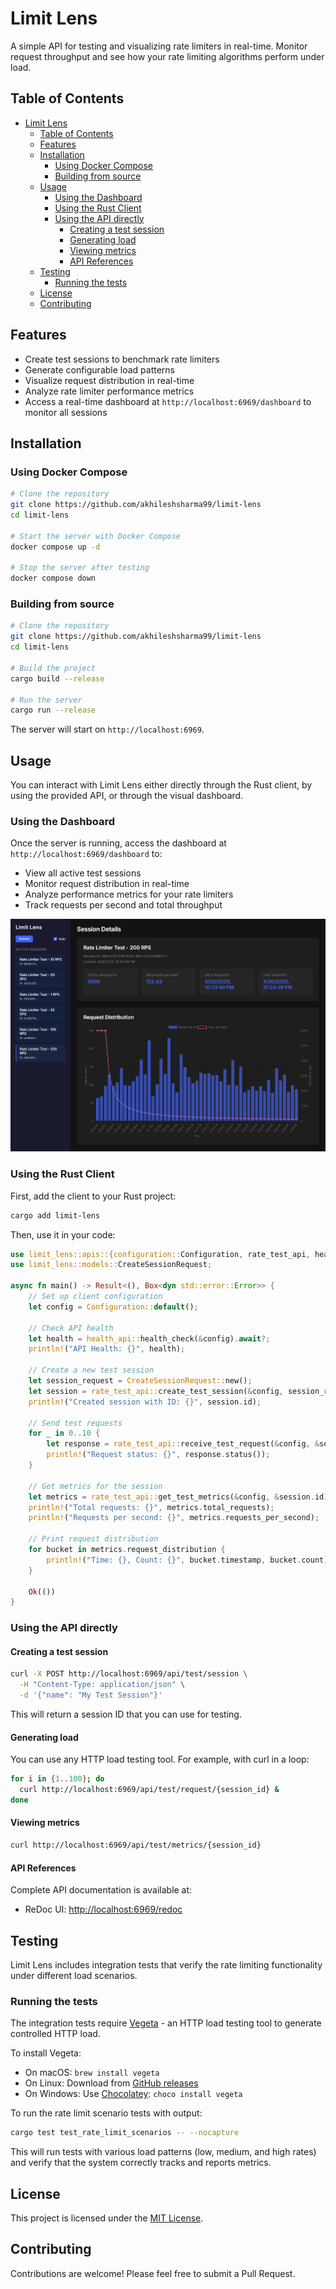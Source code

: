 # Limit Lens

A simple API for testing and visualizing rate limiters in real-time. Monitor request throughput and see how your rate limiting algorithms perform under load.

## Table of Contents

- [Limit Lens](#limit-lens)
  - [Table of Contents](#table-of-contents)
  - [Features](#features)
  - [Installation](#installation)
    - [Using Docker Compose](#using-docker-compose)
    - [Building from source](#building-from-source)
  - [Usage](#usage)
    - [Using the Dashboard](#using-the-dashboard)
    - [Using the Rust Client](#using-the-rust-client)
    - [Using the API directly](#using-the-api-directly)
      - [Creating a test session](#creating-a-test-session)
      - [Generating load](#generating-load)
      - [Viewing metrics](#viewing-metrics)
      - [API References](#api-references)
  - [Testing](#testing)
    - [Running the tests](#running-the-tests)
  - [License](#license)
  - [Contributing](#contributing)

## Features

- Create test sessions to benchmark rate limiters
- Generate configurable load patterns
- Visualize request distribution in real-time
- Analyze rate limiter performance metrics
- Access a real-time dashboard at `http://localhost:6969/dashboard` to monitor all sessions

## Installation

### Using Docker Compose

```bash
# Clone the repository
git clone https://github.com/akhileshsharma99/limit-lens
cd limit-lens

# Start the server with Docker Compose
docker compose up -d

# Stop the server after testing
docker compose down
```
### Building from source

```bash
# Clone the repository
git clone https://github.com/akhileshsharma99/limit-lens
cd limit-lens

# Build the project
cargo build --release

# Run the server
cargo run --release
```

The server will start on `http://localhost:6969`.

## Usage

You can interact with Limit Lens either directly through the Rust client, by using the provided API, or through the visual dashboard.

### Using the Dashboard

Once the server is running, access the dashboard at `http://localhost:6969/dashboard` to:
- View all active test sessions
- Monitor request distribution in real-time
- Analyze performance metrics for your rate limiters
- Track requests per second and total throughput

![Dashboard](./docs/dashboard.png)

### Using the Rust Client

First, add the client to your Rust project:

```bash
cargo add limit-lens
```

Then, use it in your code:

```rust
use limit_lens::apis::{configuration::Configuration, rate_test_api, health_api};
use limit_lens::models::CreateSessionRequest;

async fn main() -> Result<(), Box<dyn std::error::Error>> {
    // Set up client configuration
    let config = Configuration::default();
    
    // Check API health
    let health = health_api::health_check(&config).await?;
    println!("API Health: {}", health);
    
    // Create a new test session
    let session_request = CreateSessionRequest::new();
    let session = rate_test_api::create_test_session(&config, session_request).await?;
    println!("Created session with ID: {}", session.id);
    
    // Send test requests
    for _ in 0..10 {
        let response = rate_test_api::receive_test_request(&config, &session.id).await?;
        println!("Request status: {}", response.status());
    }
    
    // Get metrics for the session
    let metrics = rate_test_api::get_test_metrics(&config, &session.id).await?;
    println!("Total requests: {}", metrics.total_requests);
    println!("Requests per second: {}", metrics.requests_per_second);
    
    // Print request distribution
    for bucket in metrics.request_distribution {
        println!("Time: {}, Count: {}", bucket.timestamp, bucket.count);
    }
    
    Ok(())
}
```

### Using the API directly

#### Creating a test session

```bash
curl -X POST http://localhost:6969/api/test/session \
  -H "Content-Type: application/json" \
  -d '{"name": "My Test Session"}'
```

This will return a session ID that you can use for testing.

#### Generating load

You can use any HTTP load testing tool. For example, with curl in a loop:

```bash
for i in {1..100}; do
  curl http://localhost:6969/api/test/request/{session_id} &
done
```

#### Viewing metrics

```bash
curl http://localhost:6969/api/test/metrics/{session_id}
```

#### API References

Complete API documentation is available at:

- ReDoc UI: [http://localhost:6969/redoc](http://localhost:6969/redoc)

## Testing

Limit Lens includes integration tests that verify the rate limiting functionality under different load scenarios.

### Running the tests

The integration tests require [Vegeta](https://github.com/tsenart/vegeta) - an HTTP load testing tool to generate controlled HTTP load.

To install Vegeta:
- On macOS: `brew install vegeta`
- On Linux: Download from [GitHub releases](https://github.com/tsenart/vegeta/releases)
- On Windows: Use [Chocolatey](https://chocolatey.org/): `choco install vegeta`

To run the rate limit scenario tests with output:

```bash
cargo test test_rate_limit_scenarios -- --nocapture
```

This will run tests with various load patterns (low, medium, and high rates) and verify that the system correctly tracks and reports metrics.

## License

This project is licensed under the [MIT License](./LICENSE).

## Contributing

Contributions are welcome! Please feel free to submit a Pull Request.
